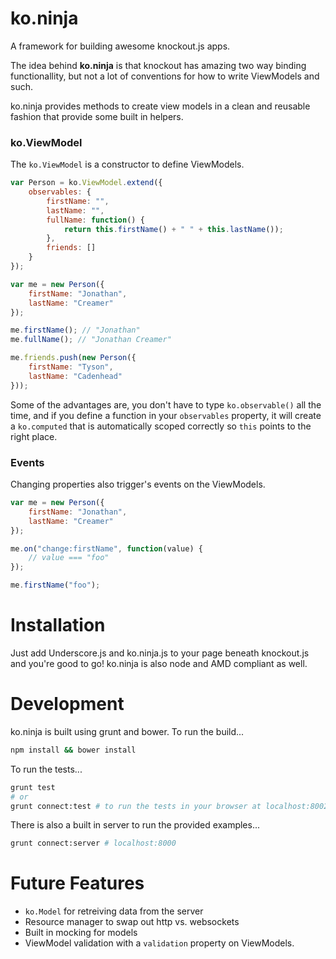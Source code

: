 ko.ninja
========

A framework for building awesome knockout.js apps.

The idea behind **ko.ninja** is that knockout has amazing two way binding functionallity, but not a lot of conventions for how to write ViewModels and such.

ko.ninja provides methods to create view models in a clean and reusable fashion that provide some built in helpers.

### ko.ViewModel
The `ko.ViewModel` is a constructor to define ViewModels.

```js
var Person = ko.ViewModel.extend({
    observables: {
        firstName: "",
        lastName: "",
        fullName: function() {
            return this.firstName() + " " + this.lastName());            
        },
        friends: []
    }
});

var me = new Person({
	firstName: "Jonathan",
	lastName: "Creamer"
});

me.firstName(); // "Jonathan"
me.fullName(); // "Jonathan Creamer"

me.friends.push(new Person({
	firstName: "Tyson",
	lastName: "Cadenhead"
}));
```

Some of the advantages are, you don't have to type `ko.observable()` all the time, and if you define a function in your `observables` property, it will create a `ko.computed` that is automatically scoped correctly so `this` points to the right place.

### Events
Changing properties also trigger's events on the ViewModels.

```js
var me = new Person({
	firstName: "Jonathan",
	lastName: "Creamer"
});

me.on("change:firstName", function(value) {
	// value === "foo"
});

me.firstName("foo");
```

# Installation
Just add Underscore.js and ko.ninja.js to your page beneath knockout.js and you're good to go!
ko.ninja is also node and AMD compliant as well.

# Development
ko.ninja is built using grunt and bower. To run the build...

```bash
npm install && bower install
```

To run the tests...

```bash
grunt test
# or
grunt connect:test # to run the tests in your browser at localhost:8002
```

There is also a built in server to run the provided examples...

```bash
grunt connect:server # localhost:8000
```

# Future Features
* `ko.Model` for retreiving data from the server
* Resource manager to swap out http vs. websockets
* Built in mocking for models
* ViewModel validation with a `validation` property on ViewModels.